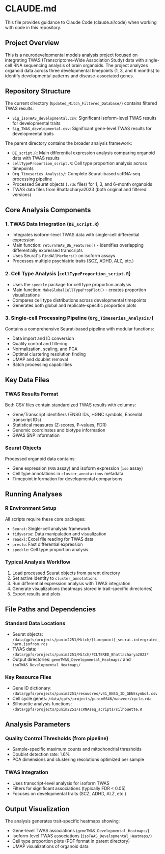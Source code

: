 # CLAUDE.md

This file provides guidance to Claude Code (claude.ai/code) when working with code in this repository.

## Project Overview

This is a neurodevelopmental models analysis project focused on integrating TWAS (Transcriptome-Wide Association Study) data with single-cell RNA sequencing analysis of brain organoids. The project analyzes organoid data across three developmental timepoints (1, 3, and 6 months) to identify developmental patterns and disease-associated genes.

## Repository Structure

The current directory (`Updated_Mitch_Filtered_Database/`) contains filtered TWAS results:
- `Sig_isoTWAS_developmental.csv`: Significant isoform-level TWAS results for developmental traits
- `Sig_TWAS_developmental.csv`: Significant gene-level TWAS results for developmental traits

The parent directory contains the broader analysis framework:
- `DE_script.R`: Main differential expression analysis comparing organoid data with TWAS results
- `cellTypeProportion_script.R`: Cell type proportion analysis across timepoints
- `Org_Timeseries_Analysis/`: Complete Seurat-based scRNA-seq processing pipeline
- Processed Seurat objects (`.rds` files) for 1, 3, and 6-month organoids
- TWAS data files from Bhattacharya2023 (both original and filtered versions)

## Core Analysis Components

### 1. TWAS Data Integration (`DE_script.R`)
- Integrates isoform-level TWAS data with single-cell differential expression
- Main function: `returnTWAS_DE_Features()` - identifies overlapping differentially expressed transcripts
- Uses Seurat's `FindAllMarkers()` on isoform assays
- Processes multiple psychiatric traits (SCZ, ADHD, ALZ, etc.)

### 2. Cell Type Analysis (`cellTypeProportion_script.R`)
- Uses the `speckle` package for cell type proportion analysis
- Main function: `MakeGlobalCellTypePropPlot()` - creates proportion visualizations
- Compares cell type distributions across developmental timepoints
- Generates both global and replicate-specific proportion plots

### 3. Single-cell Processing Pipeline (`Org_Timeseries_Analysis/`)
Contains a comprehensive Seurat-based pipeline with modular functions:
- Data import and ID conversion
- Quality control and filtering
- Normalization, scaling, and PCA
- Optimal clustering resolution finding
- UMAP and doublet removal
- Batch processing capabilities

## Key Data Files

### TWAS Results Format
Both CSV files contain standardized TWAS results with columns:
- Gene/Transcript identifiers (ENSG IDs, HGNC symbols, Ensembl transcript IDs)
- Statistical measures (Z-scores, P-values, FDR)
- Genomic coordinates and biotype information
- GWAS SNP information

### Seurat Objects
Processed organoid data contains:
- Gene expression (`RNA` assay) and isoform expression (`iso` assay)
- Cell type annotations in `cluster_annotations` metadata
- Timepoint information for developmental comparisons

## Running Analyses

### R Environment Setup
All scripts require these core packages:
- `Seurat`: Single-cell analysis framework
- `tidyverse`: Data manipulation and visualization
- `readxl`: Excel file reading for TWAS data
- `presto`: Fast differential expression
- `speckle`: Cell type proportion analysis

### Typical Analysis Workflow
1. Load processed Seurat objects from parent directory
2. Set active identity to `cluster_annotations` 
3. Run differential expression analysis with TWAS integration
4. Generate visualizations (heatmaps stored in trait-specific directories)
5. Export results and plots

## File Paths and Dependencies

### Standard Data Locations
- Seurat objects: `/data/gpfs/projects/punim2251/Mitch/[timepoint]_seurat.intergrated_harm.isofrom.rds`
- TWAS data: `/data/gpfs/projects/punim2251/Mitch/FILTERED_Bhattacharya2023*`
- Output directories: `geneTWAS_Developmental_Heatmaps/` and `isoTWAS_Developmental_Heatmaps/`

### Key Resource Files
- Gene ID dictionary: `/data/gpfs/projects/punim2251/resoucres/v41_ENSG_ID_GENEsymbol.csv`
- Cell cycle genes: `/data/gpfs/projects/punim0646/manveer/cycle.rda`
- Silhouette analysis functions: `/data/gpfs/projects/punim2251/scRNAseq_scripts/silhouette.R`

## Analysis Parameters

### Quality Control Thresholds (from pipeline)
- Sample-specific maximum counts and mitochondrial thresholds
- Doublet detection rate: 1.6%
- PCA dimensions and clustering resolutions optimized per sample

### TWAS Integration
- Uses transcript-level analysis for isoform TWAS
- Filters for significant associations (typically FDR < 0.05)
- Focuses on developmental traits (SCZ, ADHD, ALZ, etc.)

## Output Visualization

The analysis generates trait-specific heatmaps showing:
- Gene-level TWAS associations (`geneTWAS_Developmental_Heatmaps/`)
- Isoform-level TWAS associations (`isoTWAS_Developmental_Heatmaps/`)
- Cell type proportion plots (PDF format in parent directory)
- UMAP visualizations of organoid data
